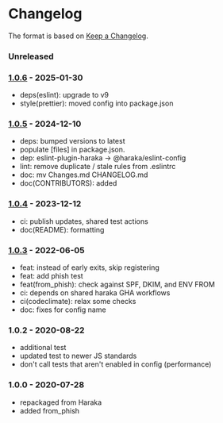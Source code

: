 # Changelog

The format is based on [Keep a Changelog](https://keepachangelog.com/).

### Unreleased

### [1.0.6] - 2025-01-30

- deps(eslint): upgrade to v9
- style(prettier): moved config into package.json

### [1.0.5] - 2024-12-10

- deps: bumped versions to latest
- populate [files] in package.json.
- dep: eslint-plugin-haraka -> @haraka/eslint-config
- lint: remove duplicate / stale rules from .eslintrc
- doc: mv Changes.md CHANGELOG.md
- doc(CONTRIBUTORS): added

### [1.0.4] - 2023-12-12

- ci: publish updates, shared test actions
- doc(README): formatting

### [1.0.3] - 2022-06-05

- feat: instead of early exits, skip registering
- feat: add phish test
- feat(from_phish): check against SPF, DKIM, and ENV FROM
- ci: depends on shared haraka GHA workflows
- ci(codeclimate): relax some checks
- doc: fixes for config name

### 1.0.2 - 2020-08-22

- additional test
- updated test to newer JS standards
- don't call tests that aren't enabled in config (performance)

### 1.0.0 - 2020-07-28

- repackaged from Haraka
- added from_phish

[1.0.0]: https://github.com/haraka/haraka-plugin-headers/releases/tag/v1.0.0
[1.0.3]: https://github.com/haraka/haraka-plugin-headers/releases/tag/1.0.3
[1.0.4]: https://github.com/haraka/haraka-plugin-headers/releases/tag/v1.0.4
[1.0.5]: https://github.com/haraka/haraka-plugin-headers/releases/tag/v1.0.5
[1.0.6]: https://github.com/haraka/haraka-plugin-headers/releases/tag/v1.0.6
